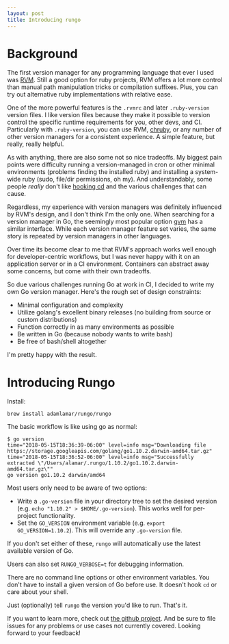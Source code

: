 ```yaml
---
layout: post
title: Introducing rungo
---
```


# Background

The first version manager for any programming language that ever I used was [RVM](https://rvm.io). Still a good option for ruby projects,
RVM offers a lot more control than manual path manipulation tricks or compilation suffixes. Plus, you can try out alternative ruby
implementations with relative ease.

One of the more powerful features is the `.rvmrc` and later `.ruby-version` version files. I like version files because they make it
possible to version control the specific runtime requirements for you, other devs, and CI. Particularly with `.ruby-version`, you can use RVM,
[chruby](https://github.com/postmodern/chruby), or any number of other version managers for a consistent experience. A simple feature,
but really, really helpful.

As with anything, there are also some not so nice tradeoffs. My biggest pain points were difficulty running a version-managed in cron
or other minimal environments (problems finding the installed ruby) and installing a system-wide ruby (sudo, file/dir permissions, oh my).
And understandably, some people _really_ don't like [hooking cd](http://batkin.tumblr.com/post/8847990062/on-rvms-cd-script) and the 
various challenges that can cause.

Regardless, my experience with version managers was definitely influenced by RVM's design, and I don't think I'm the only one. When searching for a 
version manager in Go, the seemingly most popular option [gvm](https://github.com/moovweb/gvm) has a similar interface. While each version manager
feature set varies, the same story is repeated by version managers in other languages.

Over time its become clear to me that RVM's approach works well enough for developer-centric workflows, but I was never happy with it on
an application server or in a CI environment. Containers can abstract away some concerns, but come with their own tradeoffs.

So due various challenges running Go at work in CI, I decided to write my own Go version manager.
Here's the rough set of design constraints:

* Minimal configuration and complexity
* Utilize golang's excellent binary releases (no building from source or custom distributions)
* Function correctly in as many environments as possible
* Be written in Go (because nobody wants to write bash)
* Be free of bash/shell altogether

I'm pretty happy with the result.

# Introducing Rungo

Install:

```
brew install adamlamar/rungo/rungo
```

The basic workflow is like using go as normal:

```
$ go version
time="2018-05-15T18:36:39-06:00" level=info msg="Downloading file https://storage.googleapis.com/golang/go1.10.2.darwin-amd64.tar.gz"
time="2018-05-15T18:36:52-06:00" level=info msg="Successfully extracted \"/Users/alamar/.rungo/1.10.2/go1.10.2.darwin-amd64.tar.gz\""
go version go1.10.2 darwin/amd64
```

Most users only need to be aware of two options:

* Write a `.go-version` file in your directory tree to set the desired version (e.g. `echo "1.10.2" > $HOME/.go-version`). This works well for per-project functionality.
* Set the `GO_VERSION` environment variable (e.g. `export GO_VERSION=1.10.2`). This will override any `.go-version` file.

If you don't set either of these, `rungo` will automatically use the latest available version of Go.

Users can also set `RUNGO_VERBOSE=t` for debugging information.

There are no command line options or other environment variables. You don't have to install a given version of Go before use. It doesn't hook `cd` or care about your shell.

Just (optionally) tell `rungo` the version you'd like to run. That's it.

If you want to learn more, check out [the github project](https://github.com/adamlamar/rungo). And be sure to file issues for any problems or use cases not currently
covered. Looking forward to your feedback!
